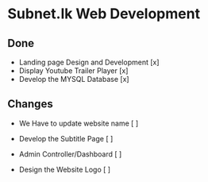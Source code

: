 # Subnet.lk Web Development

## Done

- Landing page Design and Development [x]
- Display Youtube Trailer Player [x]
- Develop the MYSQL Database [x]

## Changes

- We Have to update website name [ ]

- Develop the Subtitle Page [ ]

- Admin Controller/Dashboard [ ]

- Design the Website Logo [ ]

